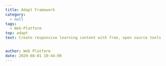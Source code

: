 ```yaml
---
title: Adapt Framework
category:
  - null
tags:
  - Web-Platform
top: adapt
text: Create responsive learning content with free, open source tools


author: Web Platform
date: 2020-08-01 10:44:09
---
```

